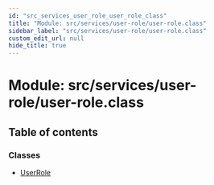 ```yaml
---
id: "src_services_user_role_user_role_class"
title: "Module: src/services/user-role/user-role.class"
sidebar_label: "src/services/user-role/user-role.class"
custom_edit_url: null
hide_title: true
---
```


# Module: src/services/user-role/user-role.class

## Table of contents

### Classes

- [UserRole](../classes/src_services_user_role_user_role_class.userrole.md)
